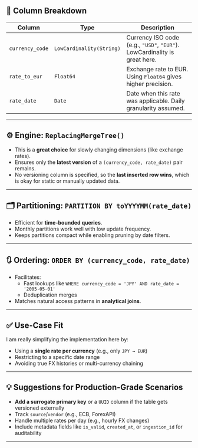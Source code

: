 ## 📑 Column Breakdown

| Column           | Type                         | Description                                                                 |
|------------------|------------------------------|-----------------------------------------------------------------------------|
| `currency_code`  | `LowCardinality(String)`     | Currency ISO code (e.g., `"USD"`, `"EUR"`). LowCardinality is great here.   |
| `rate_to_eur`    | `Float64`                    | Exchange rate to EUR. Using `Float64` gives higher precision.              |
| `rate_date`      | `Date`                       | Date when this rate was applicable. Daily granularity assumed.             |

---

## ⚙️ Engine: `ReplacingMergeTree()`

- This is a **great choice** for slowly changing dimensions (like exchange rates).
- Ensures only the **latest version** of a `(currency_code, rate_date)` pair remains.
- No versioning column is specified, so the **last inserted row wins**, which is okay for static or manually updated data.

---

## 🗂 Partitioning: `PARTITION BY toYYYYMM(rate_date)`

- Efficient for **time-bounded queries**.
- Monthly partitions work well with low update frequency.
- Keeps partitions compact while enabling pruning by date filters.

---

## 🔃 Ordering: `ORDER BY (currency_code, rate_date)`

- Facilitates:
  - Fast lookups like `WHERE currency_code = 'JPY' AND rate_date = '2005-05-01'`
  - Deduplication merges
- Matches natural access patterns in **analytical joins**.

---

## ✅ Use-Case Fit

I am really simplifying the implementation here by:
- Using a **single rate per currency** (e.g., only `JPY → EUR`)
- Restricting to a specific date range
- Avoiding true FX histories or multi-currency chaining

---

## 💡 Suggestions for Production-Grade Scenarios

- **Add a surrogate primary key** or a `UUID` column if the table gets versioned externally
- Track `source`/`vendor` (e.g., ECB, ForexAPI)
- Handle multiple rates per day (e.g., hourly FX changes)
- Include metadata fields like `is_valid`, `created_at`, or `ingestion_id` for auditability

---
